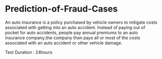 # Prediction-of-Fraud-Cases

An auto insurance is a policy purchased by vehicle owners to mitigate costs associated with getting into an auto accident. Instead of paying out of pocket for auto accidents, people pay annual premiums to an auto insurance company;the company then pays all or most of the costs associated with an auto accident or other vehicle damage.

Test Duration : 24hours
